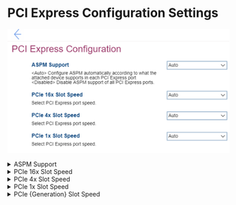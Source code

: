 # PCI Express Configuration Settings #
![](./img/pciexpressconfig.png)

<details><summary>ASPM Support</summary>

ASPM (Active State Power Management).


Options:

1. **Auto** – configure ASPM automatically according to what the attached device supports in each PCI (Peripheral Component Interconnect) Express port. Default.
2. Disabled – Disable ASPM support of all PCI Express ports. 

| WMI Setting name | Values | SVP Req'd | AMD/Intel |
|:---|:---|:---|:---|
|  |  |  | Both |
</details>


<details><summary>PCIe 16x Slot Speed</summary>
One of 5 options to select PCI Express port speed:

1. **Auto** – Default. 
2. Gen 1
3. Gen 2
4. Gen 3
5. Gen 4

| WMI Setting name | Values | SVP Req'd | AMD/Intel |
|:---|:---|:---|:---|
|  |  |  | Both |
</details>


<details><summary>PCIe 4x Slot Speed</summary>
One of 4 options to select PCI Express port speed:

1. **Auto** – Default. 
2. Gen 1
3. Gen 2
4. Gen 3

| WMI Setting name | Values | SVP Req'd | AMD/Intel |
|:---|:---|:---|:---|
|  |  |  | Both |
</details>


<details><summary>PCIe 1x Slot Speed</summary>
One of 4 options to select PCI Express port speed:

1. **Auto** – Default. 
2. Gen 1
3. Gen 2
4. Gen 3

| WMI Setting name | Values | SVP Req'd | AMD/Intel |
|:---|:---|:---|:---|
|  |  |  | Both |
</details>


<details><summary>PCIe {Generation} Slot Speed</summary> <!-- TODO: confirm Gen = Generation -->
The {Generation} is the item name based on the motherboard silkscreen.<br>
One of 4 options:

1. **Auto** – Default. 
2. Gen 1
3. Gen 2
4. Gen 3

| WMI Setting name | Values | SVP Req'd | AMD/Intel |
|:---|:---|:---|:---|
| PCIe{Generation}Slot1Speed |  |  | Both |
</details>